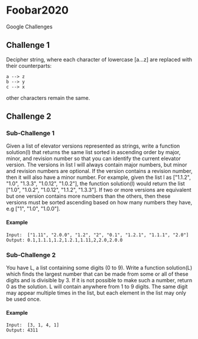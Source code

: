 # Foobar2020
Google Challenges 

## Challenge 1
Decipher string, where each character of lowercase [a...z] are replaced with their counterparts:

    a --> z
    b --> y
    c --> x
 other characters remain the same.
 
 ## Challenge 2
 ### Sub-Challenge 1
 Given a list of elevator versions represented as strings, write a function solution(l) that returns the same list sorted in ascending order by major, minor, and revision number so that you can identify the current elevator version. The versions in list l will always contain major numbers, but minor and revision numbers are optional. If the version contains a revision number, then it will also have a minor number.
 For example, given the list l as ["1.1.2", "1.0", "1.3.3", "1.0.12", "1.0.2"], the function solution(l) would return the list ["1.0", "1.0.2", "1.0.12", "1.1.2", "1.3.3"]. If two or more versions are equivalent but one version contains more numbers than the others, then these versions must be sorted ascending based on how many numbers they have, e.g ["1", "1.0", "1.0.0"].
 
 #### Example
    Input:  ["1.11", "2.0.0", "1.2", "2", "0.1", "1.2.1", "1.1.1", "2.0"]
    Output: 0.1,1.1.1,1.2,1.2.1,1.11,2,2.0,2.0.0
 
 ### Sub-Challenge 2
 You have L, a list containing some digits (0 to 9). Write a function solution(L) which finds the largest number that can be made from some or all of these digits and is divisible by 3. If it is not possible to make such a number, return 0 as the solution. L will contain anywhere from 1 to 9 digits.  The same digit may appear multiple times in the list, but each element in the list may only be used once.

#### Example
    Input:  [3, 1, 4, 1]
    Output: 4311
